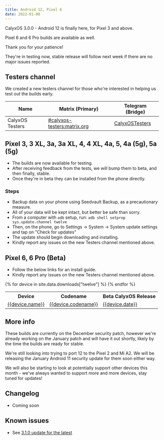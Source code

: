 ```yaml
---
title: Android 12, Pixel 6
date: 2022-01-08
---
```


CalyxOS 3.0.0 - Android 12 is finally here, for Pixel 3 and above.

Pixel 6 and 6 Pro builds are available as well.

Thank you for your patience!

They're in testing now, stable release will follow next week if there are no major issues reported.

## Testers channel

We created a new testers channel for those who're interested in helping us test out the builds early.

| Name | Matrix (Primary) | Telegram (Bridge) |
| ---- | ------ | -------- |
| CalyxOS Testers | [#calyxos-testers:matrix.org](https://app.element.io/#/room/#calyxos-testers:matrix.org) | [CalyxOSTesters](https://t.me/CalyxOSTesters) |

## Pixel 3, 3 XL, 3a, 3a XL, 4, 4 XL, 4a, 5, 4a (5g), 5a (5g)

* The builds are now available for testing.
* After receiving feedback from the tests, we will bump them to beta, and then finally, stable.
* Once they're in beta they can be installed from the phone directly.

### Steps
* Backup data on your phone using Seedvault Backup, as a precautionary measure.
* All of your data will be kept intact, but better be safe than sorry.
* From a computer with `adb` setup, run:
  `adb shell setprop sys.update.channel twelve`
* Then, on the phone, go to Settings -> System -> System update settings
  and tap on "Check for updates"
* The update should begin downloading and installing.
* Kindly report any issues on the new Testers channel mentioned above.

## Pixel 6, 6 Pro (Beta)

* Follow the below links for an install guide.
* Kindly report any issues on the new Testers channel mentioned above.

<table class="table table-striped download">
<tr>
<th>Device</th>
<th>Codename</th>
<th>Beta CalyxOS Release</th>
</tr>
{% for device in site.data.downloads["twelve"] %}
<tr>
<td><a href="{{ '/install/devices/' | append: device.codename | relative_url }}">{{device.name}}</a></td>
<td><a href="{{ '/install/devices/' | append: device.codename | relative_url }}">{{device.codename}}</a></td>
<td><a href="{{ '/install/devices/' | append: device.codename | relative_url }}">{{device.date}}</a></td>
</tr>
{% endfor %}
</table>

## More info

These builds are currently on the December security patch, however we're already working on the January patch
and will have it out shortly, likely by the time the builds are ready for stable.

We're still looking into trying to port 12 to the Pixel 2 and Mi A2.
We will be releasing the January Android 11 security update for them soon either way.

We will also be starting to look at potentially support other devices this month - we've always
wanted to support more and more devices, stay tuned for updates!

## Changelog

* Coming soon

## Known issues

* See <a href="{{ '/news/2022/01/16/android-12-jan-security-update//' | append: device.codename | relative_url }}">3.1.0 update for the latest</a>
